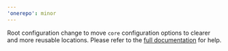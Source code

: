 ```yaml
---
'onerepo': minor
---
```


Root configuration change to move `core` configuration options to clearer and more reusable locations. Please refer to the [full documentation](https://onerepo.tools/guides/config/) for help.
